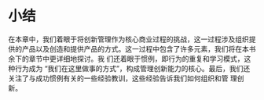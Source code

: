 # 小结

&#x20;       在本章中，我们着眼于将创新管理作为核心商业过程的挑战，这一过程涉及组织提供的产品以及创造和提供产品的方式。这一过程中包含了许多元素，我们将在本书余下的章节中更详细地探讨。我 们还着眼于惯例，即行为的重复和学习模式，这种行为成为 “我们在这里做事的方式”，构成管理创新能力的核心。最后，我们还关注了与成功惯例有关的一些经验教训，这些经验告诉我们如何组织和管 理创新。
